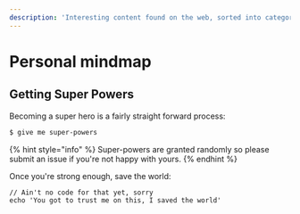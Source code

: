 ```yaml
---
description: 'Interesting content found on the web, sorted into categories.'
---
```


# Personal mindmap

## Getting Super Powers

Becoming a super hero is a fairly straight forward process:

```bash
$ give me super-powers
```

{% hint style="info" %}
 Super-powers are granted randomly so please submit an issue if you're not happy with yours.
{% endhint %}

Once you're strong enough, save the world:

```
// Ain't no code for that yet, sorry
echo 'You got to trust me on this, I saved the world'
```




